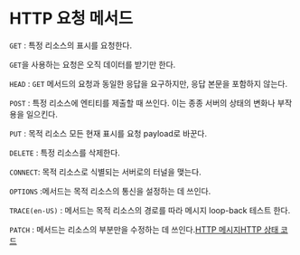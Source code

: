 # HTTP 요청 메서드

`GET` : 특정 리소스의 표시를 요청한다. 

`GET`을 사용하는 요청은 오직 데이터를 받기만 한다.

`HEAD` : `GET` 메서드의 요청과 동일한 응답을 요구하지만, 응답 본문을 포함하지 않는다.

`POST` : 특정 리소스에 엔티티를 제출할 때 쓰인다. 이는 종종 서버의 상태의 변화나 부작용을 일으킨다.

`PUT` : 목적 리소스 모든 현재 표시를 요청 payload로 바꾼다.

`DELETE` : 특정 리소스를 삭제한다.

`CONNECT`: 목적 리소스로 식별되는 서버로의 터널을 맺는다.

`OPTIONS` :메서드는 목적 리소스의 통신을 설정하는 데 쓰인다.

`TRACE(en-US)` : 메서드는 목적 리소스의 경로를 따라 메시지 loop-back 테스트 한다.

`PATCH` : 메서드는 리소스의 부분만을 수정하는 데 쓰인다.[HTTP 메시지](https://developer.mozilla.org/ko/docs/Web/HTTP/Messages)[HTTP 상태 코드](https://developer.mozilla.org/ko/docs/Web/HTTP/Status)